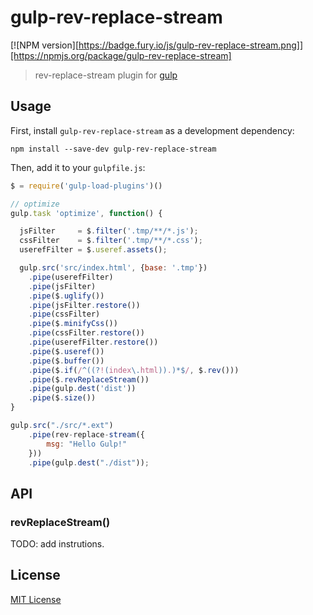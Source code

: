 # gulp-rev-replace-stream
[![NPM version][https://badge.fury.io/js/gulp-rev-replace-stream.png]][https://npmjs.org/package/gulp-rev-replace-stream]

> rev-replace-stream plugin for [gulp](https://github.com/wearefractal/gulp)

## Usage

First, install `gulp-rev-replace-stream` as a development dependency:

```shell
npm install --save-dev gulp-rev-replace-stream
```

Then, add it to your `gulpfile.js`:

```javascript
$ = require('gulp-load-plugins')()

// optimize
gulp.task 'optimize', function() {

  jsFilter     = $.filter('.tmp/**/*.js');
  cssFilter    = $.filter('.tmp/**/*.css');
  userefFilter = $.useref.assets();

  gulp.src('src/index.html', {base: '.tmp'})
    .pipe(userefFilter)
    .pipe(jsFilter)
    .pipe($.uglify())
    .pipe(jsFilter.restore())
    .pipe(cssFilter)
    .pipe($.minifyCss())
    .pipe(cssFilter.restore())
    .pipe(userefFilter.restore())
    .pipe($.useref())
    .pipe($.buffer())
    .pipe($.if(/^((?!(index\.html)).)*$/, $.rev()))
    .pipe($.revReplaceStream())
    .pipe(gulp.dest('dist'))
    .pipe($.size())
}

gulp.src("./src/*.ext")
	.pipe(rev-replace-stream({
		msg: "Hello Gulp!"
	}))
	.pipe(gulp.dest("./dist"));
```

## API

### revReplaceStream()

TODO: add instrutions.

## License

[MIT License](http://en.wikipedia.org/wiki/MIT_License)
